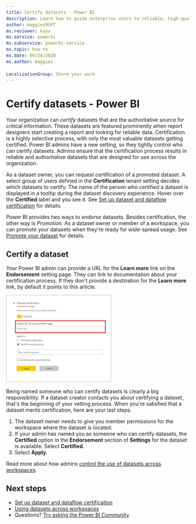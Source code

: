```yaml
---
title: Certify datasets - Power BI
description: Learn how to guide enterprise users to reliable, high-quality datasets.
author: maggiesMSFT
ms.reviewer: kayu
ms.service: powerbi
ms.subservice: powerbi-service
ms.topic: how-to
ms.date: 09/24/2020
ms.author: maggies

LocalizationGroup: Share your work
---
```

# Certify datasets - Power BI

Your organization can *certify* datasets that are the authoritative source for critical information. These datasets are featured prominently when report designers start creating a report and looking for reliable data. Certification is a highly selective process, with only the most valuable datasets getting certified. Power BI admins have a new setting, so they tightly control who can certify datasets. Admins ensure that the certification process results in reliable and authoritative datasets that are designed for use across the organization.

As a dataset owner, you can request certification of a promoted dataset. A select group of users defined in the **Certification** tenant setting decides which datasets to certify. The name of the person who certified a dataset is displayed in a tooltip during the dataset discovery experience. Hover over the **Certified** label and you see it. See [Set up dataset and dataflow certification](../admin/service-admin-setup-certification.md) for details.

Power BI provides two ways to *endorse* datasets. Besides certification, the other way is *Promotion*. As a dataset owner or member of a workspace, you can promote your datasets when they're ready for wide-spread usage. See [Promote your dataset](service-datasets-promote.md) for details. 

## Certify a dataset

Your Power BI admin can provide a URL for the **Learn more** link on the **Endorsement** setting page.  They can link to documentation about your certification process. If they don't provide a destination for the **Learn more** link, by default it points to this article.

![Dataset certification Learn more](media/service-datasets-certify-promote/power-bi-dataset-learn-more-certification.png)

Being named someone who can certify datasets is clearly a big responsibility. If a dataset creator contacts you about certifying a dataset, that's the beginning of your vetting process. When you're satisfied that a dataset merits certification, here are your last steps.

1. The dataset owner needs to give you member permissions for the workspace where the dataset is located.
1. If your admin has named you as someone who can certify datasets, the **Certified** option in the **Endorsement** section of **Settings** for the dataset is available. Select **Certified**.
1. Select **Apply**.

Read more about how admins [control the use of datasets across workspaces](service-datasets-admin-across-workspaces.md).

## Next steps

* [Set up dataset and dataflow certification](../admin/service-admin-setup-certification.md)
* [Using datasets across workspaces](service-datasets-across-workspaces.md)
* Questions? [Try asking the Power BI Community](https://community.powerbi.com/)
